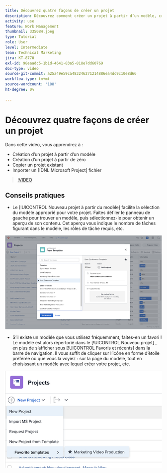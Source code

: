 ```yaml
---
title: Découvrez quatre façons de créer un projet
description: Découvrez comment créer un projet à partir d’un modèle, créer un projet à partir de zéro, copier un projet existant ou importer un [!DNL Microsoft Project] fichier .
activity: use
feature: Work Management
thumbnail: 335084.jpeg
type: Tutorial
role: User
level: Intermediate
team: Technical Marketing
jira: KT-8770
exl-id: 98eaadc5-1b1d-4641-83a5-818e7dd60769
doc-type: video
source-git-commit: a25a49e59ca483246271214886ea4dc9c10e8d66
workflow-type: tm+mt
source-wordcount: '188'
ht-degree: 0%

---
```


# Découvrez quatre façons de créer un projet

Dans cette vidéo, vous apprendrez à :

* Création d’un projet à partir d’un modèle
* Création d’un projet à partir de zéro
* Copier un projet existant
* Importer un [!DNL Microsoft Project] fichier

>[!VIDEO](https://video.tv.adobe.com/v/335084/?quality=12&learn=on)

## Conseils pratiques

* Le [!UICONTROL Nouveau projet à partir du modèle] facilite la sélection du modèle approprié pour votre projet. Faites défiler le panneau de gauche pour trouver un modèle, puis sélectionnez-le pour obtenir un aperçu de son contenu. Cet aperçu vous indique le nombre de tâches figurant dans le modèle, les rôles de tâche requis, etc.

![[!UICONTROL Nouveau projet à partir du modèle] window](assets/planner-fund-new-project-from-template-window.png)

* S’il existe un modèle que vous utilisez fréquemment, faites-en un favori ! Le modèle est alors répertorié dans le [!UICONTROL Nouveau projet] , en plus de s’afficher sous [!UICONTROL Favoris et récents] dans la barre de navigation. Il vous suffit de cliquer sur l’icône en forme d’étoile préférée où que vous la voyiez : sur la page du modèle, tout en choisissant un modèle avec lequel créer votre projet, etc.

![[!UICONTROL Modèles favoris] Liste sous [!UICONTROL Nouveau projet] button](assets/planner-fund-template-favorites.png)

<!---
learn more:
create a project using a template
create a project
copy a project
import a project from Microsoft Project
--->
